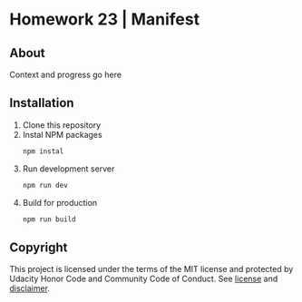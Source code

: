 # Homework 23 | Manifest

## About

Context and progress go here

## Installation

1. Clone this repository
2. Instal NPM packages
   ```bash
   npm instal
   ```
3. Run development server
   ```bash
   npm run dev
   ```
4. Build for production
   ```bash
   npm run build
   ```

## Copyright

This project is licensed under the terms of the MIT license and protected by Udacity Honor Code and Community Code of Conduct. See [license](LICENSE.md) and [disclaimer](LICENSE.DISCLAIMER.md).